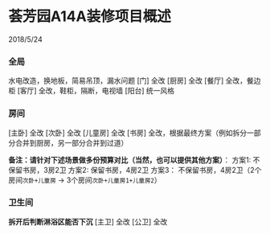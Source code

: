 # 荟芳园A14A装修项目概述
2018/5/24

### 全局
水电改造，换地板，简易吊顶，漏水问题
[门] 全改
[厨房] 全改
[餐厅] 全改，餐边柜
[客厅] 全改，鞋柜，隔断，电视墙
[阳台] 统一风格

### 房间
[主卧] 全改
[次卧] 全改
[儿童房] 全改
[书房] 全改，根据最终方案（例如拆分一部分合并到厨房，另一部分合并到过道）

**备注：请针对下述场景做多份预算对比（当然，也可以提供其他方案）**：
方案1:  不保留书房，3房2卫
方案2:  保留书房，4房2卫
方案3： 不保留书房，4房2卫（2个房间`次卧+儿童房` -> 3个房间`次卧+儿童房1+儿童房2`）

### 卫生间
**拆开后判断淋浴区能否下沉**
[主卫] 全改
[公卫] 全改

